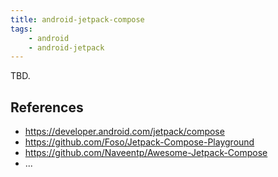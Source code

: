 ```yaml
---
title: android-jetpack-compose
tags:
    - android
    - android-jetpack
---
```


TBD.

References
----------
- https://developer.android.com/jetpack/compose
- https://github.com/Foso/Jetpack-Compose-Playground
- https://github.com/Naveentp/Awesome-Jetpack-Compose
- ...
